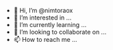 - 👋 Hi, I’m @nimtoraox
- 👀 I’m interested in ...
- 🌱 I’m currently learning ...
- 💞️ I’m looking to collaborate on ...
- 📫 How to reach me ...

<!---
nimtoraox/nimtoraox is a ✨ special ✨ repository because its `README.md` (this file) appears on your GitHub profile.
You can click the Preview link to take a look at your changes.
--->
